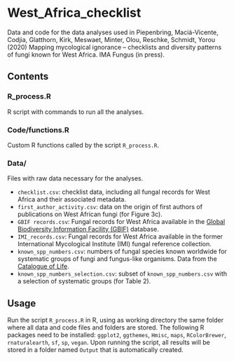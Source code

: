 # West_Africa_checklist
Data and code for the data analyses used in Piepenbring, Maciá-Vicente, Codjia, Glatthorn, Kirk, Meswaet, Minter, Olou, Reschke, Schmidt, Yorou (2020) Mapping mycological ignorance – checklists and diversity patterns of fungi known for West Africa. IMA Fungus (in press).

## Contents
### R_process.R
R script with commands to run all the analyses.

### Code/functions.R
Custom R functions called by the script `R_process.R`.

### Data/
Files with raw data necessary for the analyses.
* `checklist.csv`: checklist data, including all fungal records for West Africa and their associated metadata.
* `first_author_activity.csv`: data on the origin of first authors of publications on West African fungi (for Figure&nbsp;3c).
* `GBIF records.csv`: Fungal records for West Africa available in the [Global Biodiversity Information Facility (GBIF)](https://www.gbif.org/) database.
* `IMI_records.csv`: Fungal records for West Africa available in the former International Mycological Institute (IMI) fungal reference collection. 
* `known_spp_numbers.csv`: numbers of fungal species known worldwide for systematic groups of fungi and fungus-like organisms. Data from the [Catalogue of Life](http://www.catalogueoflife.org).
* `known_spp_numbers_selection.csv`: subset of `known_spp_numbers.csv` with a selection of systematic groups (for Table&nbsp;2).

## Usage
Run the script `R_process.R` in R, using as working directory the same folder where all data and code files and folders are stored. 
The following R packages need to be installed: `ggplot2`, `ggthemes`, `Hmisc`, `maps`, `RColorBrewer`, `rnaturalearth`, `sf`, `sp`, `vegan`.
Upon running the script, all results will be stored in a folder named `Output` that is automatically created. 
